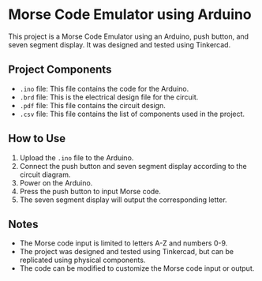 # Morse Code Emulator using Arduino

This project is a Morse Code Emulator using an Arduino, push button, and seven segment display. It was designed and tested using Tinkercad.

## Project Components

- `.ino` file: This file contains the code for the Arduino.
- `.brd` file: This is the electrical design file for the circuit.
- `.pdf` file: This file contains the circuit design.
- `.csv` file: This file contains the list of components used in the project.

## How to Use

1. Upload the `.ino` file to the Arduino.
2. Connect the push button and seven segment display according to the circuit diagram.
3. Power on the Arduino.
4. Press the push button to input Morse code.
5. The seven segment display will output the corresponding letter.

## Notes

- The Morse code input is limited to letters A-Z and numbers 0-9.
- The project was designed and tested using Tinkercad, but can be replicated using physical components.
- The code can be modified to customize the Morse code input or output.
